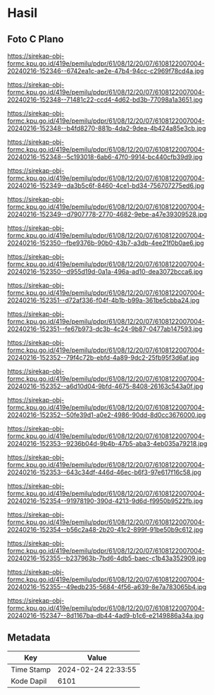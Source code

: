 # Hasil

## Foto C Plano

https://sirekap-obj-formc.kpu.go.id/419e/pemilu/pdpr/61/08/12/20/07/6108122007004-20240216-152346--6742ea1c-ae2e-47b4-94cc-c2969f78cd4a.jpg

https://sirekap-obj-formc.kpu.go.id/419e/pemilu/pdpr/61/08/12/20/07/6108122007004-20240216-152348--71481c22-ccd4-4d62-bd3b-77098a1a3651.jpg

https://sirekap-obj-formc.kpu.go.id/419e/pemilu/pdpr/61/08/12/20/07/6108122007004-20240216-152348--b4fd8270-881b-4da2-9dea-4b424a85e3cb.jpg

https://sirekap-obj-formc.kpu.go.id/419e/pemilu/pdpr/61/08/12/20/07/6108122007004-20240216-152348--5c193018-6ab6-47f0-9914-bc440cfb39d9.jpg

https://sirekap-obj-formc.kpu.go.id/419e/pemilu/pdpr/61/08/12/20/07/6108122007004-20240216-152349--da3b5c6f-8460-4ce1-bd34-756707275ed6.jpg

https://sirekap-obj-formc.kpu.go.id/419e/pemilu/pdpr/61/08/12/20/07/6108122007004-20240216-152349--d7907778-2770-4682-9ebe-a47e39309528.jpg

https://sirekap-obj-formc.kpu.go.id/419e/pemilu/pdpr/61/08/12/20/07/6108122007004-20240216-152350--fbe9376b-90b0-43b7-a3db-4ee21f0b0ae6.jpg

https://sirekap-obj-formc.kpu.go.id/419e/pemilu/pdpr/61/08/12/20/07/6108122007004-20240216-152350--d955d19d-0a1a-496a-ad10-dea3072bcca6.jpg

https://sirekap-obj-formc.kpu.go.id/419e/pemilu/pdpr/61/08/12/20/07/6108122007004-20240216-152351--d72af336-f04f-4b1b-b99a-361be5cbba24.jpg

https://sirekap-obj-formc.kpu.go.id/419e/pemilu/pdpr/61/08/12/20/07/6108122007004-20240216-152351--fe67b973-dc3b-4c24-9b87-0477ab147593.jpg

https://sirekap-obj-formc.kpu.go.id/419e/pemilu/pdpr/61/08/12/20/07/6108122007004-20240216-152352--79f4c72b-ebfd-4a89-9dc2-25fb95f3d6af.jpg

https://sirekap-obj-formc.kpu.go.id/419e/pemilu/pdpr/61/08/12/20/07/6108122007004-20240216-152352--a6d10d04-9bfd-4675-8408-26163c543a0f.jpg

https://sirekap-obj-formc.kpu.go.id/419e/pemilu/pdpr/61/08/12/20/07/6108122007004-20240216-152352--50fe39d1-a0e2-4986-90dd-8d0cc3676000.jpg

https://sirekap-obj-formc.kpu.go.id/419e/pemilu/pdpr/61/08/12/20/07/6108122007004-20240216-152353--9236b04d-9b4b-47b5-aba3-4eb035a79218.jpg

https://sirekap-obj-formc.kpu.go.id/419e/pemilu/pdpr/61/08/12/20/07/6108122007004-20240216-152353--643c34df-446d-46ec-b6f3-97e617f16c58.jpg

https://sirekap-obj-formc.kpu.go.id/419e/pemilu/pdpr/61/08/12/20/07/6108122007004-20240216-152354--91978190-390d-4213-9d6d-f9950b9522fb.jpg

https://sirekap-obj-formc.kpu.go.id/419e/pemilu/pdpr/61/08/12/20/07/6108122007004-20240216-152354--b56c2a48-2b20-41c2-899f-91be50b9c612.jpg

https://sirekap-obj-formc.kpu.go.id/419e/pemilu/pdpr/61/08/12/20/07/6108122007004-20240216-152355--b237963b-7bd6-4db5-baec-c1b43a352909.jpg

https://sirekap-obj-formc.kpu.go.id/419e/pemilu/pdpr/61/08/12/20/07/6108122007004-20240216-152355--49edb235-5684-4f56-a639-8e7a783065b4.jpg

https://sirekap-obj-formc.kpu.go.id/419e/pemilu/pdpr/61/08/12/20/07/6108122007004-20240216-152347--8d1167ba-db44-4ad9-b1c6-e2149886a34a.jpg


## Metadata

| Key        | Value               |
| ---------- | ------------------- |
| Time Stamp | 2024-02-24 22:33:55 |
| Kode Dapil | 6101                |



